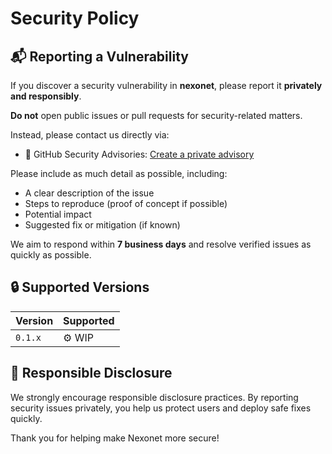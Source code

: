 # Security Policy

## 📬 Reporting a Vulnerability

If you discover a security vulnerability in **nexonet**, please report it **privately and responsibly**.

**Do not** open public issues or pull requests for security-related matters.

Instead, please contact us directly via:

- 🔐 GitHub Security Advisories: [Create a private advisory](https://github.com/Nexoscript/nexonet/security/advisories/new)

Please include as much detail as possible, including:

- A clear description of the issue
- Steps to reproduce (proof of concept if possible)
- Potential impact
- Suggested fix or mitigation (if known)

We aim to respond within **7 business days** and resolve verified issues as quickly as possible.

## 🔒 Supported Versions

| Version    | Supported |
| ---------- | --------- |
| `0.1.x`    | ⚙️ WIP    |

## 🙏 Responsible Disclosure

We strongly encourage responsible disclosure practices. By reporting security issues privately, you help us protect users and deploy safe fixes quickly.

Thank you for helping make Nexonet more secure!
